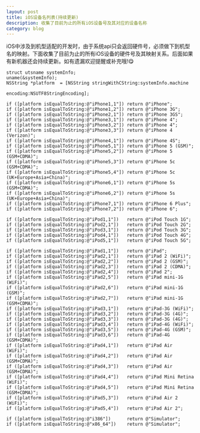 ```yaml
---
layout: post
title: iOS设备名列表(持续更新)
description: 收集了目前为止的所有iOS设备号及其对应的设备名称
category: blog
---
```

	
iOS中涉及到机型适配的开发时，由于系统api只会返回硬件号，必须做下到机型名的映射。下面收集了目前为止的所有iOS设备的硬件号及其映射关系。后面如果有新机器还会持续更新。如有遗漏欢迎提醒或补充哦!😋
	
    struct utsname systemInfo;
    uname(&systemInfo);
    NSString *platform 	= [NSString stringWithCString:systemInfo.machine
                                             encoding:NSUTF8StringEncoding];

	if ([platform isEqualToString:@"iPhone1,1"]) return @"iPhone";
	if ([platform isEqualToString:@"iPhone1,2"]) return @"iPhone 3G";
	if ([platform isEqualToString:@"iPhone2,1"]) return @"iPhone 3GS";
	if ([platform isEqualToString:@"iPhone3,1"]) return @"iPhone 4";
	if ([platform isEqualToString:@"iPhone3,2"]) return @"iPhone 4";
	if ([platform isEqualToString:@"iPhone3,3"]) return @"iPhone 4 (Verizon)";
	if ([platform isEqualToString:@"iPhone4,1"]) return @"iPhone 4S";
	if ([platform isEqualToString:@"iPhone5,1"]) return @"iPhone 5 (GSM)";
	if ([platform isEqualToString:@"iPhone5,2"]) return @"iPhone 5 (GSM+CDMA)";
	if ([platform isEqualToString:@"iPhone5,3"]) return @"iPhone 5c (GSM+CDMA)";
	if ([platform isEqualToString:@"iPhone5,4"]) return @"iPhone 5c (UK+Europe+Asia+China)";
	if ([platform isEqualToString:@"iPhone6,1"]) return @"iPhone 5s (GSM+CDMA)";
	if ([platform isEqualToString:@"iPhone6,2"]) return @"iPhone 5s (UK+Europe+Asia+China)";
	if ([platform isEqualToString:@"iPhone7,1"]) return @"iPhone 6 Plus";
	if ([platform isEqualToString:@"iPhone7,2"]) return @"iPhone 6";
	
	if ([platform isEqualToString:@"iPod1,1"])   return @"iPod Touch 1G";
	if ([platform isEqualToString:@"iPod2,1"])   return @"iPod Touch 2G";
	if ([platform isEqualToString:@"iPod3,1"])   return @"iPod Touch 3G";
	if ([platform isEqualToString:@"iPod4,1"])   return @"iPod Touch 4G";
	if ([platform isEqualToString:@"iPod5,1"])   return @"iPod Touch 5G";
	
	if ([platform isEqualToString:@"iPad1,1"])   return @"iPad";
	if ([platform isEqualToString:@"iPad2,1"])   return @"iPad 2 (WiFi)";
	if ([platform isEqualToString:@"iPad2,2"])   return @"iPad 2 (GSM)";
	if ([platform isEqualToString:@"iPad2,3"])   return @"iPad 2 (CDMA)";
	if ([platform isEqualToString:@"iPad2,4"])   return @"iPad 2";
	if ([platform isEqualToString:@"iPad2,5"])   return @"iPad mini-1G (WiFi)";
	if ([platform isEqualToString:@"iPad2,6"])   return @"iPad mini-1G (GSM)";
	if ([platform isEqualToString:@"iPad2,7"])   return @"iPad mini-1G (GSM+CDMA)";
	if ([platform isEqualToString:@"iPad3,1"])   return @"iPad-3G (WiFi)";
	if ([platform isEqualToString:@"iPad3,2"])   return @"iPad-3G (4G)";
	if ([platform isEqualToString:@"iPad3,3"])   return @"iPad-3G (4G)";
	if ([platform isEqualToString:@"iPad3,4"])   return @"iPad-4G (WiFi)";
	if ([platform isEqualToString:@"iPad3,5"])   return @"iPad-4G (GSM)";
	if ([platform isEqualToString:@"iPad3,6"])   return @"iPad-4G (GSM+CDMA)";
	if ([platform isEqualToString:@"iPad4,1"])   return @"iPad Air (WiFi)";
	if ([platform isEqualToString:@"iPad4,2"])   return @"iPad Air (GSM+CDMA)";
	if ([platform isEqualToString:@"iPad4,3"])   return @"iPad Air (GSM+CDMA)";
	if ([platform isEqualToString:@"iPad4,4"])   return @"iPad Mini Retina (WiFi)";
	if ([platform isEqualToString:@"iPad4,5"])   return @"iPad Mini Retina (GSM+CDMA)";
	if ([platform isEqualToString:@"iPad5,3"])   return @"iPad Air 2 (WiFi)";
	if ([platform isEqualToString:@"iPad5,4"])   return @"iPad Air 2";
	
	if ([platform isEqualToString:@"i386"])      return @"Simulator";
	if ([platform isEqualToString:@"x86_64"])    return @"Simulator";
